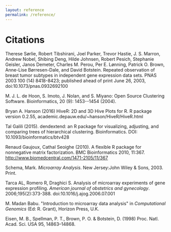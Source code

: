 ```yaml
---
layout: reference
permalink: /reference/
---
```


# Citations

Therese Sørlie, Robert Tibshirani, Joel Parker, Trevor Hastie, J. S. Marron, Andrew Nobel, Shibing Deng, Hilde Johnsen, Robert Pesich, Stephanie Geisler, Janos Demeter, Charles M. Perou, Per E. Lønning, Patrick O. Brown, Anne-Lise Børresen-Dale, and David Botstein. Repeated observation of breast tumor subtypes in independent gene expression data sets. PNAS 2003 100 (14) 8418-8423; published ahead of print June 26, 2003, doi:10.1073/pnas.0932692100

M. J. L. de Hoon, S. Imoto, J. Nolan, and S. Miyano:  Open Source Clustering Software. Bioinformatics, 20 (9): 1453--1454 (2004).

Bryan A. Hanson (2016) HiveR: 2D and 3D Hive Plots for R. R package version 0.2.55, academic.depauw.edu/\~hanson/HiveR/HiveR.html

Tal Galili (2015). dendextend: an R package for visualizing, adjusting, and comparing trees of hierarchical clustering. Bioinformatics. DOI: 10.1093/bioinformatics/btv428

Renaud Gaujoux, Cathal Seoighe (2010). A flexible R package for nonnegative matrix factorization. BMC Bioinformatics 2010, 11:367. http://www.biomedcentral.com/1471-2105/11/367

Schema, Mark. *Microarray Analysis*. New Jersey:John Wiley & Sons, 2003. Print.

Tarca AL, Romero R, Draghici S. Analysis of microarray experiments of gene expression profiling. *American journal of obstetrics and gynecology*. 2006;195(2):373-388. doi:10.1016/j.ajog.2006.07.001

M. Madan Babu. "Introduction to microarray data analysis" in *Computational Genomics* (Ed: R. Grant), Horizon Press, U.K.

Eisen, M. B., Spellman, P. T., Brown, P. O. & Botstein, D. (1998) Proc. Natl. Acad. Sci. USA 95, 14863–14868.
